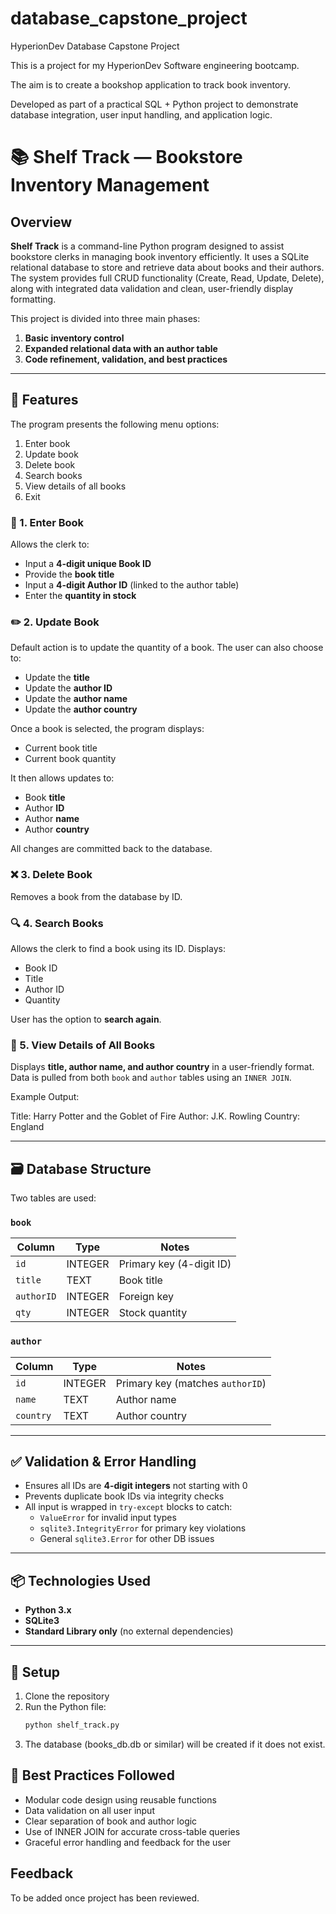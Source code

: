 # database_capstone_project

HyperionDev Database Capstone Project

This is a project for my HyperionDev Software engineering bootcamp.

The aim is to create a bookshop application to track book inventory.

Developed as part of a practical SQL + Python project to demonstrate database integration, user input handling, and application logic.

# 📚 Shelf Track — Bookstore Inventory Management

## Overview

**Shelf Track** is a command-line Python program designed to assist bookstore clerks in managing book inventory efficiently. It uses a SQLite relational database to store and retrieve data about books and their authors. The system provides full CRUD functionality (Create, Read, Update, Delete), along with integrated data validation and clean, user-friendly display formatting.

This project is divided into three main phases:

1. **Basic inventory control**
2. **Expanded relational data with an author table**
3. **Code refinement, validation, and best practices**

---

## 📁 Features

The program presents the following menu options:

1. Enter book
2. Update book
3. Delete book
4. Search books
5. View details of all books
6. Exit

### 🔧 1. Enter Book

Allows the clerk to:

- Input a **4-digit unique Book ID**
- Provide the **book title**
- Input a **4-digit Author ID** (linked to the author table)
- Enter the **quantity in stock**

### ✏️ 2. Update Book

Default action is to update the quantity of a book. The user can also choose to:

- Update the **title**
- Update the **author ID**
- Update the **author name**
- Update the **author country**

Once a book is selected, the program displays:

- Current book title
- Current book quantity

It then allows updates to:

- Book **title**
- Author **ID**
- Author **name**
- Author **country**

All changes are committed back to the database.

### ❌ 3. Delete Book

Removes a book from the database by ID.

### 🔍 4. Search Books

Allows the clerk to find a book using its ID. Displays:

- Book ID
- Title
- Author ID
- Quantity

User has the option to **search again**.

### 📖 5. View Details of All Books

Displays **title, author name, and author country** in a user-friendly format.  
Data is pulled from both `book` and `author` tables using an `INNER JOIN`.

Example Output:

Title: Harry Potter and the Goblet of Fire
Author: J.K. Rowling
Country: England

---

## 🗃️ Database Structure

Two tables are used:

### `book`

| Column     | Type    | Notes                    |
| ---------- | ------- | ------------------------ |
| `id`       | INTEGER | Primary key (4-digit ID) |
| `title`    | TEXT    | Book title               |
| `authorID` | INTEGER | Foreign key              |
| `qty`      | INTEGER | Stock quantity           |

### `author`

| Column    | Type    | Notes                            |
| --------- | ------- | -------------------------------- |
| `id`      | INTEGER | Primary key (matches `authorID`) |
| `name`    | TEXT    | Author name                      |
| `country` | TEXT    | Author country                   |

---

## ✅ Validation & Error Handling

- Ensures all IDs are **4-digit integers** not starting with 0
- Prevents duplicate book IDs via integrity checks
- All input is wrapped in `try-except` blocks to catch:
  - `ValueError` for invalid input types
  - `sqlite3.IntegrityError` for primary key violations
  - General `sqlite3.Error` for other DB issues

---

## 📦 Technologies Used

- **Python 3.x**
- **SQLite3**
- **Standard Library only** (no external dependencies)

---

## 🧱 Setup

1. Clone the repository
2. Run the Python file:
   ```bash
   python shelf_track.py
   ```
3. The database (books_db.db or similar) will be created if it does not exist.

## 🧼 Best Practices Followed

- Modular code design using reusable functions
- Data validation on all user input
- Clear separation of book and author logic
- Use of INNER JOIN for accurate cross-table queries
- Graceful error handling and feedback for the user

## Feedback

To be added once project has been reviewed.
